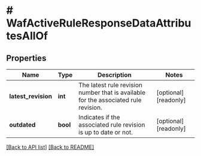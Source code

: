 # # WafActiveRuleResponseDataAttributesAllOf

## Properties

Name | Type | Description | Notes
------------ | ------------- | ------------- | -------------
**latest_revision** | **int** | The latest rule revision number that is available for the associated rule revision. | [optional] [readonly] 
**outdated** | **bool** | Indicates if the associated rule revision is up to date or not. | [optional] [readonly] 


[[Back to API list]](../../README.md#endpoints) [[Back to README]](../../README.md)
